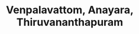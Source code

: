 ---
title: Venpalavattom, Anayara, Thiruvananthapuram
url: /venpalavattom-anayara-thiruvananthapuram/
latitude: 8.507
longitude: 76.908
---